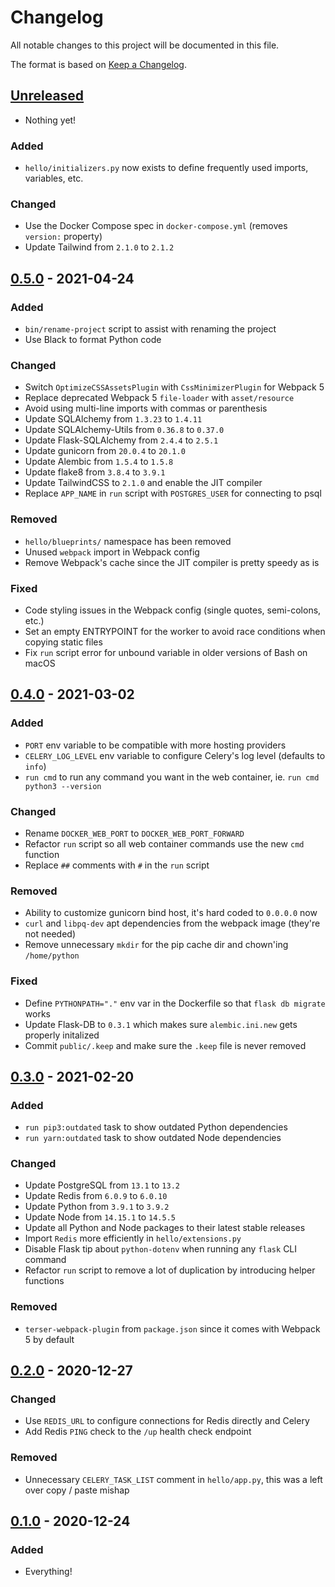 # Changelog

All notable changes to this project will be documented in this file.

The format is based on [Keep a
Changelog](https://keepachangelog.com/en/1.0.0/).

## [Unreleased]

- Nothing yet!

### Added

- `hello/initializers.py` now exists to define frequently used imports, variables, etc.

### Changed

- Use the Docker Compose spec in `docker-compose.yml` (removes `version:` property)
- Update Tailwind from `2.1.0` to `2.1.2`

## [0.5.0] - 2021-04-24

### Added

- `bin/rename-project` script to assist with renaming the project
- Use Black to format Python code

### Changed

- Switch `OptimizeCSSAssetsPlugin` with `CssMinimizerPlugin` for Webpack 5
- Replace deprecated Webpack 5 `file-loader` with `asset/resource`
- Avoid using multi-line imports with commas or parenthesis
- Update SQLAlchemy from `1.3.23` to `1.4.11`
- Update SQLAlchemy-Utils from `0.36.8` to `0.37.0`
- Update Flask-SQLAlchemy from `2.4.4` to `2.5.1`
- Update gunicorn from `20.0.4` to `20.1.0`
- Update Alembic from `1.5.4` to `1.5.8`
- Update flake8 from `3.8.4` to `3.9.1`
- Update TailwindCSS to `2.1.0` and enable the JIT compiler
- Replace `APP_NAME` in `run` script with `POSTGRES_USER` for connecting to psql

### Removed

- `hello/blueprints/` namespace has been removed
- Unused `webpack` import in Webpack config
- Remove Webpack's cache since the JIT compiler is pretty speedy as is

### Fixed

- Code styling issues in the Webpack config (single quotes, semi-colons, etc.)
- Set an empty ENTRYPOINT for the worker to avoid race conditions when copying static files
- Fix `run` script error for unbound variable in older versions of Bash on macOS

## [0.4.0] - 2021-03-02

### Added

- `PORT` env variable to be compatible with more hosting providers
- `CELERY_LOG_LEVEL` env variable to configure Celery's log level (defaults to `info`)
- `run cmd` to run any command you want in the web container, ie. `run cmd python3 --version`

### Changed

- Rename `DOCKER_WEB_PORT` to `DOCKER_WEB_PORT_FORWARD`
- Refactor `run` script so all web container commands use the new `cmd` function
- Replace `##` comments with `#` in the `run` script

### Removed

- Ability to customize gunicorn bind host, it's hard coded to `0.0.0.0` now
- `curl` and `libpq-dev` apt dependencies from the webpack image (they're not needed)
- Remove unnecessary `mkdir` for the pip cache dir and chown'ing `/home/python`

### Fixed

- Define `PYTHONPATH="."` env var in the Dockerfile so that `flask db migrate` works
- Update Flask-DB to `0.3.1` which makes sure `alembic.ini.new` gets properly initalized
- Commit `public/.keep` and make sure the `.keep` file is never removed

## [0.3.0] - 2021-02-20

### Added

- `run pip3:outdated` task to show outdated Python dependencies
- `run yarn:outdated` task to show outdated Node dependencies

### Changed

- Update PostgreSQL from `13.1` to `13.2`
- Update Redis from `6.0.9` to `6.0.10`
- Update Python from `3.9.1` to `3.9.2`
- Update Node from `14.15.1` to `14.5.5`
- Update all Python and Node packages to their latest stable releases
- Import `Redis` more efficiently in `hello/extensions.py`
- Disable Flask tip about `python-dotenv` when running any `flask` CLI command
- Refactor `run` script to remove a lot of duplication by introducing helper functions

### Removed

- `terser-webpack-plugin` from `package.json` since it comes with Webpack 5 by default

## [0.2.0] - 2020-12-27

### Changed

- Use `REDIS_URL` to configure connections for Redis directly and Celery
- Add Redis `PING` check to the `/up` health check endpoint

### Removed

- Unnecessary `CELERY_TASK_LIST` comment in `hello/app.py`, this was a left over copy / paste mishap

## [0.1.0] - 2020-12-24

### Added

- Everything!

[Unreleased]: https://github.com/nickjj/docker-flask-example/compare/0.5.0...HEAD
[0.5.0]: https://github.com/nickjj/docker-flask-example/compare/0.4.0...0.5.0
[0.4.0]: https://github.com/nickjj/docker-flask-example/compare/0.3.0...0.4.0
[0.3.0]: https://github.com/nickjj/docker-flask-example/compare/0.2.0...0.3.0
[0.2.0]: https://github.com/nickjj/docker-flask-example/compare/0.1.0...0.2.0
[0.1.0]: https://github.com/nickjj/docker-flask-example/releases/tag/0.1.0
